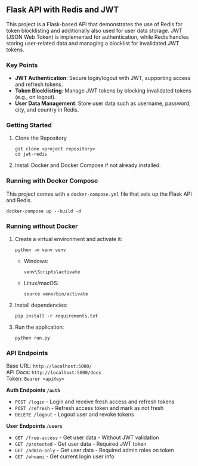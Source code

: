 ## Flask API with Redis and JWT

This project is a Flask-based API that demonstrates the use of Redis for token blocklisting and additionally also used for user data storage. JWT (JSON Web Token) is implemented for authentication, while Redis handles storing user-related data and managing a blocklist for invalidated JWT tokens.

### Key Points

-   **JWT Authentication**: Secure login/logout with JWT, supporting access and refresh tokens.
-   **Token Blocklisting**: Manage JWT tokens by blocking invalidated tokens (e.g., on logout).
-   **User Data Management**: Store user data such as username, password, city, and country in Redis.


### Getting Started

1. Clone the Repository
	```
	git clone <project repository>
	cd jwt-redis
	```
2. Install Docker and Docker Compose if not already installed.

### Running with Docker Compose
This project comes with a `docker-compose.yml` file that sets up the Flask API and Redis.
```
docker-compose up --build -d
```
### Running without Docker
1. Create a virtual environment and activate it:
	```
	python -m venv venv
	```
   - Windows:
		```
		venv\Scripts\activate
		```
   - Linux/macOS:
		```
		source venv/bin/activate
		```

2. Install dependencies:
	```
	pip install -r requirements.txt
	```
	
3. Run the application:
   ```
   python run.py
   ```

### API Endpoints
Base URL: `http://localhost:5000/`  
API Docs: `http://localhost:5000/docs`  
Token: `Bearer <apiKey>`  

**Auth Endpoints `/auth`**
 - `POST /login` - Login and receive fresh access and refresh tokens
 - `POST /refresh` - Refresh access token and mark as not fresh
 - `DELETE /logout` - Logout user and revoke tokens

**User Endpoints `/users`**
 - `GET /free-access` - Get user data - Without JWT validation
 - `GET /protected` - Get user data - Required JWT token
 - `GET /admin-only` - Get user data - Required admin roles on token
 - `GET /whoami` - Get current login user info
